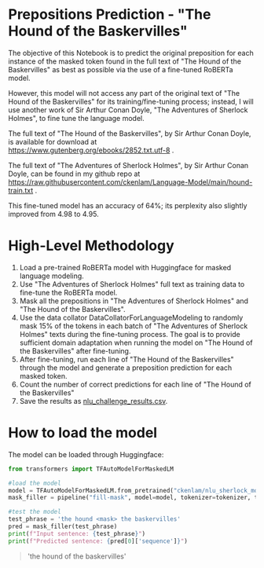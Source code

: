 # Prepositions Prediction - "The Hound of the Baskervilles"

The objective of this Notebook is to predict the original preposition for each instance of the masked token found in the full text of "The Hound of the Baskervilles" as best as possible via the use of a fine-tuned RoBERTa model.

However, this model will not access any part of the original text of "The Hound of the Baskervilles" for its training/fine-tuning process; instead, I will use another work of Sir Arthur Conan Doyle, "The Adventures of Sherlock Holmes", to fine tune the language model.

The full text of "The Hound of the Baskervilles", by Sir Arthur Conan Doyle, is available for download at https://www.gutenberg.org/ebooks/2852.txt.utf-8 .

The full text of "The Adventures of Sherlock Holmes", by Sir Arthur Conan Doyle, can be found in my github repo at https://raw.githubusercontent.com/ckenlam/Language-Model/main/hound-train.txt .

This fine-tuned model has an accuracy of 64%; its perplexity also slightly improved from 4.98 to 4.95.

# High-Level Methodology 
1. Load a pre-trained RoBERTa model with Huggingface for masked language modeling.
2. Use "The Adventures of Sherlock Holmes" full text as training data to fine-tune the RoBERTa model.
3. Mask all the prepositions in "The Adventures of Sherlock Holmes" and "The Hound of the Baskervilles".
4. Use the data collator DataCollatorForLanguageModeling to randomly mask 15% of the tokens in each batch of "The Adventures of Sherlock Holmes" texts during the fine-tuning process. The goal is to provide sufficient domain adaptation when running the model on "The Hound of the Baskervilles" after fine-tuning.
5. After fine-tuning, run each line of "The Hound of the Baskervilles" through the model and generate a preposition prediction for each masked token.
6. Count the number of correct predictions for each line of "The Hound of the Baskervilles"
7. Save the results as [nlu_challenge_results.csv](https://github.com/ckenlam/Challenge-Nuance-NLU-Prepositions/blob/main/nlu_challenge_results.csv).

# How to load the model
The model can be loaded through Huggingface:
```python
from transformers import TFAutoModelForMaskedLM

#load the model
model = TFAutoModelForMaskedLM.from_pretrained("ckenlam/nlu_sherlock_model_20220220")
mask_filler = pipeline("fill-mask", model=model, tokenizer=tokenizer, top_k=1)

#test the model
test_phrase = 'the hound <mask> the baskervilles'
pred = mask_filler(test_phrase)
print(f"Input sentence: {test_phrase}")
print(f"Predicted sentence: {pred[0]['sequence']}")
```
> 'the hound of the baskervilles'
